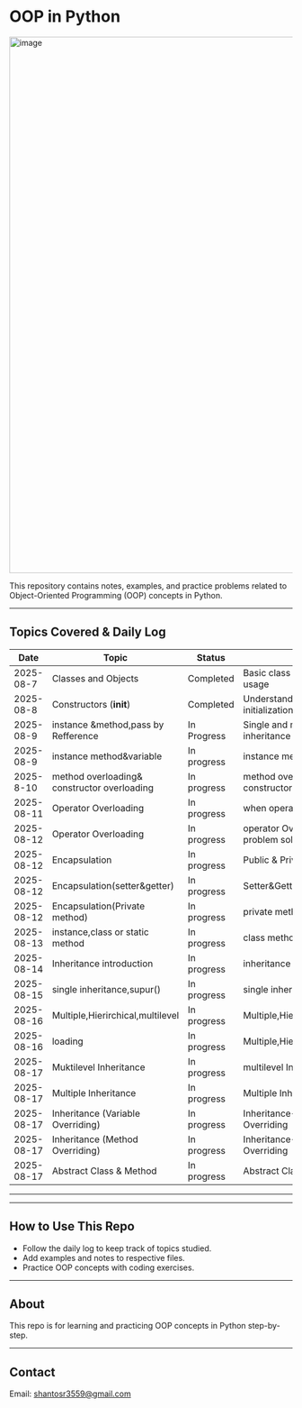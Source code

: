 # OOP in Python
<img width="1202" height="952" alt="image" src="https://github.com/user-attachments/assets/9f07bb92-3a01-4e92-a6b2-5971bc0e3f1c" />



This repository contains notes, examples, and practice problems related to Object-Oriented Programming (OOP) concepts in Python.

---

## Topics Covered & Daily Log

| Date       | Topic                  | Status    | Notes                          |
|------------|------------------------|-----------|--------------------------------|
| 2025-08-7 | Classes and Objects    | Completed | Basic class creation and usage  |
| 2025-08-8 | Constructors (__init__) | Completed | Understanding constructor initialization |
| 2025-08-9 |instance &method,pass by Refference       | In Progress | Single and multiple inheritance |
| 2025-08-9 | instance method&variable          | In progress  | instance method&variable|
| 2025-8-10          |method overloading& constructor overloading                       |    In progress       |  method overloading& constructor overloading                               |
| 2025-08-11 | Operator Overloading      | In progress  | when operator Overloading|
| 2025-08-12 | Operator Overloading      | In progress  | operator Overloading problem solve|
| 2025-08-12 | Encapsulation    | In progress  | Public & Private variable|
| 2025-08-12 | Encapsulation(setter&getter)    | In progress  |Setter&Getter method|
| 2025-08-12 | Encapsulation(Private method)    | In progress  |private method |
| 2025-08-13 |instance,class or static method    | In progress  |class method |
| 2025-08-14 |Inheritance introduction   | In progress  |inheritance theory(type) |
| 2025-08-15 |single inheritance,supur()    | In progress  |single inheritance |
| 2025-08-16 |Multiple,Hierirchical,multilevel   | In progress  |Multiple,Hierirchical,multilevel |
| 2025-08-16 | loading  | In progress  |Multiple,Hierirchical,multilevel |
| 2025-08-17 | Muktilevel Inheritance  | In progress  |multilevel Inheritance |
| 2025-08-17 |  Multiple Inheritance| In progress  | Multiple Inheritance |
| 2025-08-17 | Inheritance (Variable Overriding)| In progress  | Inheritance->Variable Overriding |
| 2025-08-17 | Inheritance (Method Overriding)| In progress  | Inheritance->method Overriding |
| 2025-08-17 |Abstract Class & Method| In progress  | Abstract Class & Method |
---
---

## How to Use This Repo

- Follow the daily log to keep track of topics studied.
- Add examples and notes to respective files.
- Practice OOP concepts with coding exercises.

---

## About

This repo is for learning and practicing OOP concepts in Python step-by-step.

---

## Contact

Email: shantosr3559@gmail.com
